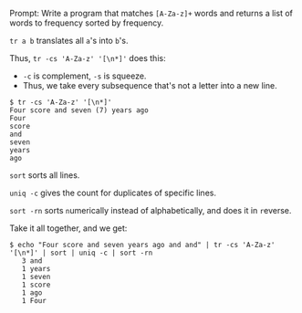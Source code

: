 Prompt: Write a program that matches `[A-Za-z]+` words and returns a list of words to frequency sorted by frequency.

`tr a b` translates all `a`'s into `b`'s.

Thus, `tr -cs 'A-Za-z' '[\n*]'` does this:

- `-c` is complement, `-s` is squeeze.
- Thus, we take every subsequence that's not a letter into a new line.

```
$ tr -cs 'A-Za-z' '[\n*]' 
Four score and seven (7) years ago
Four
score
and
seven
years
ago
```

`sort` sorts all lines.

`uniq -c` gives the count for duplicates of specific lines.

`sort -rn` sorts `n`umerically instead of alphabetically, and does it in `r`everse.

Take it all together, and we get:

```
$ echo "Four score and seven years ago and and" | tr -cs 'A-Za-z' '[\n*]' | sort | uniq -c | sort -rn
   3 and
   1 years
   1 seven
   1 score
   1 ago
   1 Four
```
